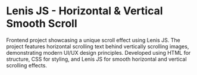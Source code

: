 # Lenis JS - Horizontal & Vertical Smooth Scroll
 Frontend project showcasing a unique scroll effect using Lenis JS. The project features horizontal scrolling text behind vertically scrolling images, demonstrating modern UI/UX design principles. Developed using HTML for structure, CSS for styling, and Lenis JS for smooth horizontal and vertical scrolling effects.
